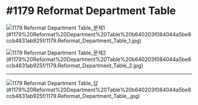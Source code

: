 # #1179 Reformat Department Table

![1179 Reformat Department Table_문제1](https://user-images.githubusercontent.com/64471645/115534937-3d966e00-a2d3-11eb-9d58-0cfbc4a1129f.JPG)
(#1179%20Reformat%20Department%20Table%20b640203f084044a5be8ccb4831ab925f/1179.Reformat_Department_Table_1.jpg)

![1179 Reformat Department Table_문제2](https://user-images.githubusercontent.com/64471645/115535078-6454a480-a2d3-11eb-9def-935bb12aa38a.JPG)
(#1179%20Reformat%20Department%20Table%20b640203f084044a5be8ccb4831ab925f/1179.Reformat_Department_Table_2.jpg)

---

![1179 Reformat Department Table_답](https://user-images.githubusercontent.com/64471645/115535131-70d8fd00-a2d3-11eb-878a-8355e582c2ad.JPG)
(#1179%20Reformat%20Department%20Table%20b640203f084044a5be8ccb4831ab925f/1179.Reformat_Department_Table_.jpg)
